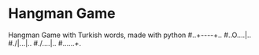# Hangman  Game
 Hangman Game with Turkish words, made with python
 #..+----+..
 #..O....|..
 #./|\...|..
 #./.\...|..
 #......_+_.

